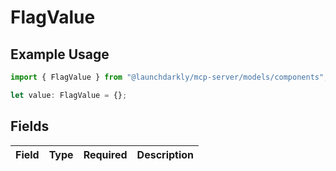 # FlagValue

## Example Usage

```typescript
import { FlagValue } from "@launchdarkly/mcp-server/models/components";

let value: FlagValue = {};
```

## Fields

| Field       | Type        | Required    | Description |
| ----------- | ----------- | ----------- | ----------- |